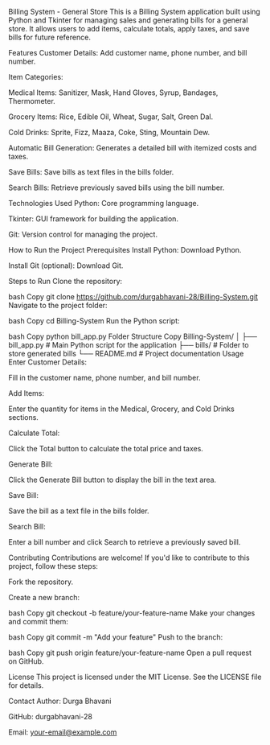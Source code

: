 Billing System - General Store
This is a Billing System application built using Python and Tkinter for managing sales and generating bills for a general store. It allows users to add items, calculate totals, apply taxes, and save bills for future reference.

Features
Customer Details: Add customer name, phone number, and bill number.

Item Categories:

Medical Items: Sanitizer, Mask, Hand Gloves, Syrup, Bandages, Thermometer.

Grocery Items: Rice, Edible Oil, Wheat, Sugar, Salt, Green Dal.

Cold Drinks: Sprite, Fizz, Maaza, Coke, Sting, Mountain Dew.

Automatic Bill Generation: Generates a detailed bill with itemized costs and taxes.

Save Bills: Save bills as text files in the bills folder.

Search Bills: Retrieve previously saved bills using the bill number.

Technologies Used
Python: Core programming language.

Tkinter: GUI framework for building the application.

Git: Version control for managing the project.

How to Run the Project
Prerequisites
Install Python: Download Python.

Install Git (optional): Download Git.

Steps to Run
Clone the repository:

bash
Copy
git clone https://github.com/durgabhavani-28/Billing-System.git
Navigate to the project folder:

bash
Copy
cd Billing-System
Run the Python script:

bash
Copy
python bill_app.py
Folder Structure
Copy
Billing-System/
│
├── bill_app.py         # Main Python script for the application
├── bills/              # Folder to store generated bills
└── README.md           # Project documentation
Usage
Enter Customer Details:

Fill in the customer name, phone number, and bill number.

Add Items:

Enter the quantity for items in the Medical, Grocery, and Cold Drinks sections.

Calculate Total:

Click the Total button to calculate the total price and taxes.

Generate Bill:

Click the Generate Bill button to display the bill in the text area.

Save Bill:

Save the bill as a text file in the bills folder.

Search Bill:

Enter a bill number and click Search to retrieve a previously saved bill.


Contributing
Contributions are welcome! If you'd like to contribute to this project, follow these steps:

Fork the repository.

Create a new branch:

bash
Copy
git checkout -b feature/your-feature-name
Make your changes and commit them:

bash
Copy
git commit -m "Add your feature"
Push to the branch:

bash
Copy
git push origin feature/your-feature-name
Open a pull request on GitHub.

License
This project is licensed under the MIT License. See the LICENSE file for details.

Contact
Author: Durga Bhavani

GitHub: durgabhavani-28

Email: your-email@example.com
